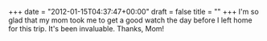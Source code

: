 +++
date = "2012-01-15T04:37:47+00:00"
draft = false
title = ""
+++
I'm so glad that my mom took me to get a good watch the day before I left home for this trip. It's been invaluable. Thanks, Mom!
